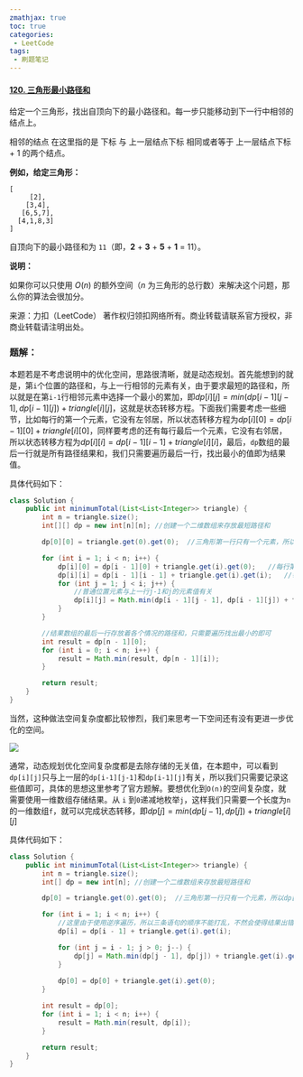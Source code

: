 ```yaml
---
zmathjax: true
toc: true
categories:
 - LeetCode
tags:
 - 刷题笔记
---
```


#### [120. 三角形最小路径和](https://leetcode-cn.com/problems/triangle/)

给定一个三角形，找出自顶向下的最小路径和。每一步只能移动到下一行中相邻的结点上。

相邻的结点 在这里指的是 下标 与 上一层结点下标 相同或者等于 上一层结点下标 + 1 的两个结点。

<!--more-->

**例如，给定三角形：**

```
[
     [2],
    [3,4],
   [6,5,7],
  [4,1,8,3]
]
```

自顶向下的最小路径和为 `11`（即，**2** + **3** + **5** + **1** = 11）。

**说明：**

如果你可以只使用 *O*(*n*) 的额外空间（*n* 为三角形的总行数）来解决这个问题，那么你的算法会很加分。

来源：力扣（LeetCode）
著作权归领扣网络所有。商业转载请联系官方授权，非商业转载请注明出处。

### 题解：

本题若是不考虑说明中的优化空间，思路很清晰，就是动态规划。首先能想到的就是，第`i`个位置的路径和，与上一行相邻的元素有关，由于要求最短的路径和，所以就是在第`i-1`行相邻元素中选择一个最小的累加，即$dp[i][j]=min(dp[i-1][j-1],dp[i-1][j])+triangle[i][j]$，这就是状态转移方程。下面我们需要考虑一些细节，比如每行的第一个元素，它没有左邻居，所以状态转移方程为$dp[i][0]=dp[i-1][0]+triangle[i][0]$，同样要考虑的还有每行最后一个元素，它没有右邻居，所以状态转移方程为$dp[i][i]=dp[i-1][i-1]+triangle[i][i]$，最后，`dp`数组的最后一行就是所有路径结果和，我们只需要遍历最后一行，找出最小的值即为结果值。

具体代码如下：

```java
class Solution {
    public int minimumTotal(List<List<Integer>> triangle) {
        int n = triangle.size();
        int[][] dp = new int[n][n]; //创建一个二维数组来存放最短路径和

        dp[0][0] = triangle.get(0).get(0);  //三角形第一行只有一个元素，所以dp[0][0]就为第一行元素值

        for (int i = 1; i < n; i++) {
            dp[i][0] = dp[i - 1][0] + triangle.get(i).get(0);   //每行第一个元素只与上一个第一个元素有关
            dp[i][i] = dp[i - 1][i - 1] + triangle.get(i).get(i);   //每行最后一个元素只与斜对角线上的上一行元素有关
            for (int j = 1; j < i; j++) {
                //普通位置元素与上一行j-1和j的元素值有关
                dp[i][j] = Math.min(dp[i - 1][j - 1], dp[i - 1][j]) + triangle.get(i).get(j);
            }
        }

        //结果数组的最后一行存放着各个情况的路径和，只需要遍历找出最小的即可
        int result = dp[n - 1][0];
        for (int i = 0; i < n; i++) {
            result = Math.min(result, dp[n - 1][i]);
        }

        return result;
    }
}
```

当然，这种做法空间复杂度都比较惨烈，我们来思考一下空间还有没有更进一步优化的空间。

![](https://gitee.com/xlshi/blog_img/raw/master/img/20200714085300.png)

通常，动态规划优化空间复杂度都是去除存储的无关值，在本题中，可以看到`dp[i][j]`只与上一层的`dp[i-1][j-1]`和`dp[i-1][j]`有关，所以我们只需要记录这些值即可，具体的思想这里参考了官方题解。要想优化到`O(n)`的空间复杂度，就需要使用一维数组存储结果。从 `i` 到`0`递减地枚举`j`，这样我们只需要一个长度为`n`的一维数组`f`，就可以完成状态转移，即$dp[j]=min(dp[j-1],dp[j])+triangle[i][j]$

具体代码如下：

```java
class Solution {
    public int minimumTotal(List<List<Integer>> triangle) {
        int n = triangle.size();
        int[] dp = new int[n]; //创建一个二维数组来存放最短路径和

        dp[0] = triangle.get(0).get(0);  //三角形第一行只有一个元素，所以dp[0][0]就为第一行元素值

        for (int i = 1; i < n; i++) {
            //这里由于使用逆序遍历，所以三条语句的顺序不能打乱，不然会使得结果出错
            dp[i] = dp[i - 1] + triangle.get(i).get(i);

            for (int j = i - 1; j > 0; j--) {
                dp[j] = Math.min(dp[j - 1], dp[j]) + triangle.get(i).get(j);
            }
            
            dp[0] = dp[0] + triangle.get(i).get(0);
        }

        int result = dp[0];
        for (int i = 1; i < n; i++) {
            result = Math.min(result, dp[i]);
        }

        return result;
    }
}
```

